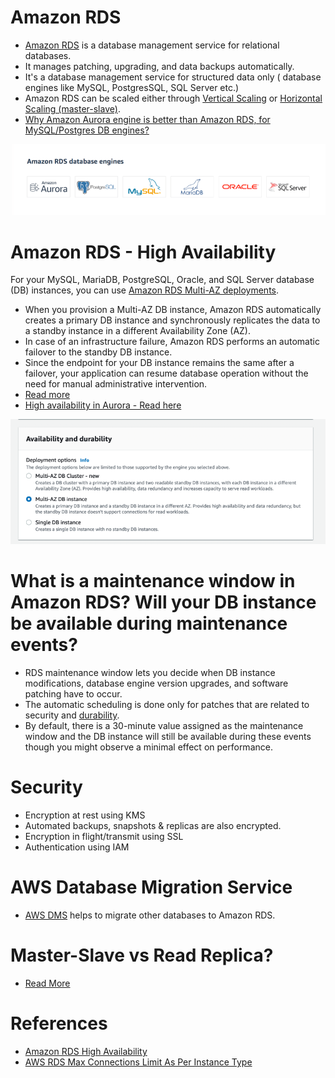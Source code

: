 
# Amazon RDS
- [Amazon RDS](https://aws.amazon.com/rds/) is a database management service for relational databases.
- It manages patching, upgrading, and data backups automatically. 
- It's a database management service for structured data only ( database engines like MySQL, PostgresSQL, SQL Server etc.)
- Amazon RDS can be scaled either through [Vertical Scaling](../../1_HLDDesignComponents/0_SystemGlossaries/Scalability.md#vertical-scalability--scale-up-) or [Horizontal Scaling (master-slave)](../../1_HLDDesignComponents/0_SystemGlossaries/Scalability.md#db---horizontal-scaling-techniques).
- [Why Amazon Aurora engine is better than Amazon RDS, for MySQL/Postgres DB engines?](AmazonAuroraVsRDS.md)

![img.png](assests/RDS_database_engines.png)

# Amazon RDS - High Availability

For your MySQL, MariaDB, PostgreSQL, Oracle, and SQL Server database (DB) instances, you can use [Amazon RDS Multi-AZ deployments](https://aws.amazon.com/rds/ha/). 
- When you provision a Multi-AZ DB instance, Amazon RDS automatically creates a primary DB instance and synchronously replicates the data to a standby instance in a different Availability Zone (AZ). 
- In case of an infrastructure failure, Amazon RDS performs an automatic failover to the standby DB instance. 
- Since the endpoint for your DB instance remains the same after a failover, your application can resume database operation without the need for manual administrative intervention.
- [Read more](https://aws.amazon.com/rds/features/multi-az/)
- [High availability in Aurora - Read here](AmazonRDSAurora/Readme.md#high-availability)

![img.png](assests/rds_ha_setup_steps.png)

# What is a maintenance window in Amazon RDS? Will your DB instance be available during maintenance events?
- RDS maintenance window lets you decide when DB instance modifications, database engine version upgrades, and software patching have to occur.
- The automatic scheduling is done only for patches that are related to security and [durability](../../1_HLDDesignComponents/0_SystemGlossaries/Durability.md).
- By default, there is a 30-minute value assigned as the maintenance window and the DB instance will still be available during these events though you might observe a minimal effect on performance.

# Security
- Encryption at rest using KMS
- Automated backups, snapshots & replicas are also encrypted.
- Encryption in flight/transmit using SSL
- Authentication using IAM

# AWS Database Migration Service
- [AWS DMS](https://aws.amazon.com/dms/) helps to migrate other databases to Amazon RDS.

# Master-Slave vs Read Replica?
- [Read More](https://www.quora.com/What-does-it-mean-by-read-replica-in-Amazon-RDS-Is-that-similar-to-the-slave-server)

# References
- [Amazon RDS High Availability](https://aws.amazon.com/rds/ha/)
- [AWS RDS Max Connections Limit As Per Instance Type](https://sysadminxpert.com/aws-rds-max-connections-limit/)